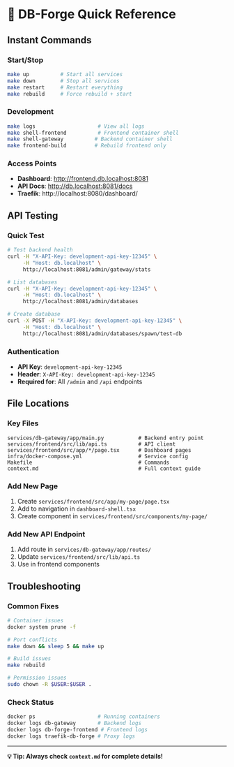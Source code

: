# 🚀 DB-Forge Quick Reference

## Instant Commands

### **Start/Stop**
```bash
make up          # Start all services
make down        # Stop all services  
make restart     # Restart everything
make rebuild     # Force rebuild + start
```

### **Development**
```bash
make logs                    # View all logs
make shell-frontend          # Frontend container shell
make shell-gateway          # Backend container shell
make frontend-build         # Rebuild frontend only
```

### **Access Points**
- **Dashboard**: http://frontend.db.localhost:8081
- **API Docs**: http://db.localhost:8081/docs
- **Traefik**: http://localhost:8080/dashboard/

## API Testing

### **Quick Test**
```bash
# Test backend health
curl -H "X-API-Key: development-api-key-12345" \
     -H "Host: db.localhost" \
     http://localhost:8081/admin/gateway/stats

# List databases  
curl -H "X-API-Key: development-api-key-12345" \
     -H "Host: db.localhost" \
     http://localhost:8081/admin/databases

# Create database
curl -X POST -H "X-API-Key: development-api-key-12345" \
     -H "Host: db.localhost" \
     http://localhost:8081/admin/databases/spawn/test-db
```

### **Authentication**
- **API Key**: `development-api-key-12345`
- **Header**: `X-API-Key: development-api-key-12345`
- **Required for**: All `/admin` and `/api` endpoints

## File Locations

### **Key Files**
```
services/db-gateway/app/main.py           # Backend entry point
services/frontend/src/lib/api.ts          # API client
services/frontend/src/app/*/page.tsx      # Dashboard pages
infra/docker-compose.yml                  # Service config
Makefile                                  # Commands
context.md                                # Full context guide
```

### **Add New Page**
1. Create `services/frontend/src/app/my-page/page.tsx`
2. Add to navigation in `dashboard-shell.tsx`
3. Create component in `services/frontend/src/components/my-page/`

### **Add New API Endpoint**
1. Add route in `services/db-gateway/app/routes/`
2. Update `services/frontend/src/lib/api.ts`
3. Use in frontend components

## Troubleshooting

### **Common Fixes**
```bash
# Container issues
docker system prune -f

# Port conflicts  
make down && sleep 5 && make up

# Build issues
make rebuild

# Permission issues
sudo chown -R $USER:$USER .
```

### **Check Status**
```bash
docker ps                    # Running containers
docker logs db-gateway       # Backend logs
docker logs db-forge-frontend # Frontend logs
docker logs traefik-db-forge # Proxy logs
```

---
**💡 Tip: Always check `context.md` for complete details!**